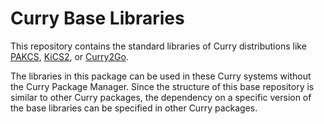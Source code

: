 Curry Base Libraries
====================

This repository contains the standard libraries of
Curry distributions like
[PAKCS](https://www.informatik.uni-kiel.de/~pakcs/),
[KiCS2](https://www-ps.informatik.uni-kiel.de/kics2/), or
[Curry2Go](https://www-ps.informatik.uni-kiel.de/curry2go/).

The libraries in this package can be used in these Curry systems
without the Curry Package Manager.
Since the structure of this base repository is similar to
other Curry packages, the dependency on a specific version
of the base libraries can be specified in other Curry packages.
